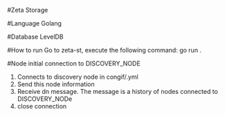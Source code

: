 #Zeta Storage

#Language
Golang

#Database
LevelDB

#How to run
Go to zeta-st, execute the following command:
    go run .

#Node initial connection to DISCOVERY_NODE
1. Connects to discovery node in congif/<environment>.yml
2. Send this node information
3. Receive dn message. The message is a history of nodes connected to DISCOVERY_NODe
4. close connection

